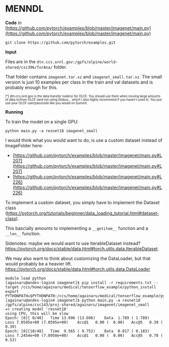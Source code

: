 # MENNDL

**Code** in [https://github.com/pytorch/examples/blob/master/imagenet/main.py](https://github.com/pytorch/examples/blob/master/imagenet/main.py)

```
git clone https://github.com/pytorch/examples.git
```

**Input** 

Files are in the `dtn.ccs.ornl.gov:/gpfs/alpine/world-shared/csc396/forAna/` folder.

That folder contains `imagenet.tar.xz` and `imagenet_small.tar.xz`. 
The small version is just 10 examples per class in the train and val datasets and is probably enough for this.

<sup> <sup> [*] dtn.ccs.ornl.gov is the data transfer node(s) for OLCF. You should use them when moving large amounts of data to/from OLCF (and not using Globus... which I also highly recommend if you haven't used it). You just use your OLCF user/passcode like you would on Summit. 
</sup> </sup>

**Running**

To train the model on a single GPU:
```
python main.py -a resnet18 imagenet_small
```

I would think what you would want to do, is use a custom dataset instead of ImageFolder here: 

- [https://github.com/pytorch/examples/blob/master/imagenet/main.py#L207](https://github.com/pytorch/examples/blob/master/imagenet/main.py#L207)
- [https://github.com/pytorch/examples/blob/master/imagenet/main.py#L226](https://github.com/pytorch/examples/blob/master/imagenet/main.py#L226)

To implement a custom dataset, you simply have to implement the Dataset class (https://pytorch.org/tutorials/beginner/data_loading_tutorial.html#dataset-class). 

This bascially amounts to implementing a `__getitem__` function and a `__len__` function. 

Sidenotes: maybe we would want to use IterableDataset instead? 
https://pytorch.org/docs/stable/data.html#torch.utils.data.IterableDataset.

We may also want to think about customizing the DataLoader, but that would probably be a heavier lift.
https://pytorch.org/docs/stable/data.html#torch.utils.data.DataLoader



```
module load python
[againaru@andes-login4 imagenet]$ pip install -r requirements.txt --target /ccs/home/againaru/medical/tenserflow_example/python_install
export PYTHONPATH=$PYTHONPATH:/ccs/home/againaru/medical/tenserflow_example/python_install
[againaru@andes-login4 imagenet]$ python main.py -a resnet18 /gpfs/alpine/csc143/proj-shared/againaru/imagenet/imagenet_small
=> creating model 'resnet18'
using CPU, this will be slow
Epoch: [0][ 0/40]	Time 13.696 (13.696)	Data  1.789 ( 1.789)	Loss 7.0595e+00 (7.0595e+00)	Acc@1   0.00 (  0.00)	Acc@5   0.39 (  0.39)
Epoch: [0][10/40]	Time  9.565 ( 9.752)	Data  0.017 ( 0.183)	Loss 7.2454e+00 (7.0950e+00)	Acc@1   0.00 (  0.00)	Acc@5   0.78 (  0.53)
```
